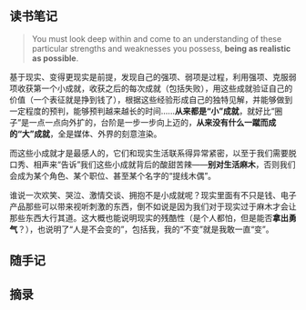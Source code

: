 ## 读书笔记
>You must look deep within and come to an understanding of these particular strengths and weaknesses you possess, **being as realistic as possible**.

基于现实、变得更现实是前提，发现自己的强项、弱项是过程，利用强项、克服弱项收获第一个小成就，收获之后的每次成就（包括失败），用这些成就验证自己的价值（一个表征就是挣到钱了），根据这些经验形成自己的独特见解，并能够做到一定程度的预判，能够预判越来越长的时间......**从来都是“小”成就**，就好比“圈子”是一点一点向外扩的，台阶是一步一步向上迈的，**从来没有什么一蹴而成的“大”成就**，全是媒体、外界的刻意渲染。

而这些小成就才是最感人的，它们和现实生活联系得异常紧密，以至于我们需要脱口秀、相声来“告诉”我们这些小成就背后的酸甜苦辣——**别对生活麻木**，否则我们会成为某个角色、某个职位、甚至某个名字的“提线木偶”。

谁说一次欢笑、哭泣、激情交谈、拥抱不是小成就呢？现实里面有不只是钱、电子产品那些可以带来视听刺激的东西，倒不如说是因为我们对于现实过于麻木才会让那些东西大行其道。这大概也能说明现实的残酷性（是个人都怕，但是能否**拿出勇气**？），也说明了“人是不会变的”，包括我，我的“不变”就是我敢一直“变”。




## 随手记


## 摘录